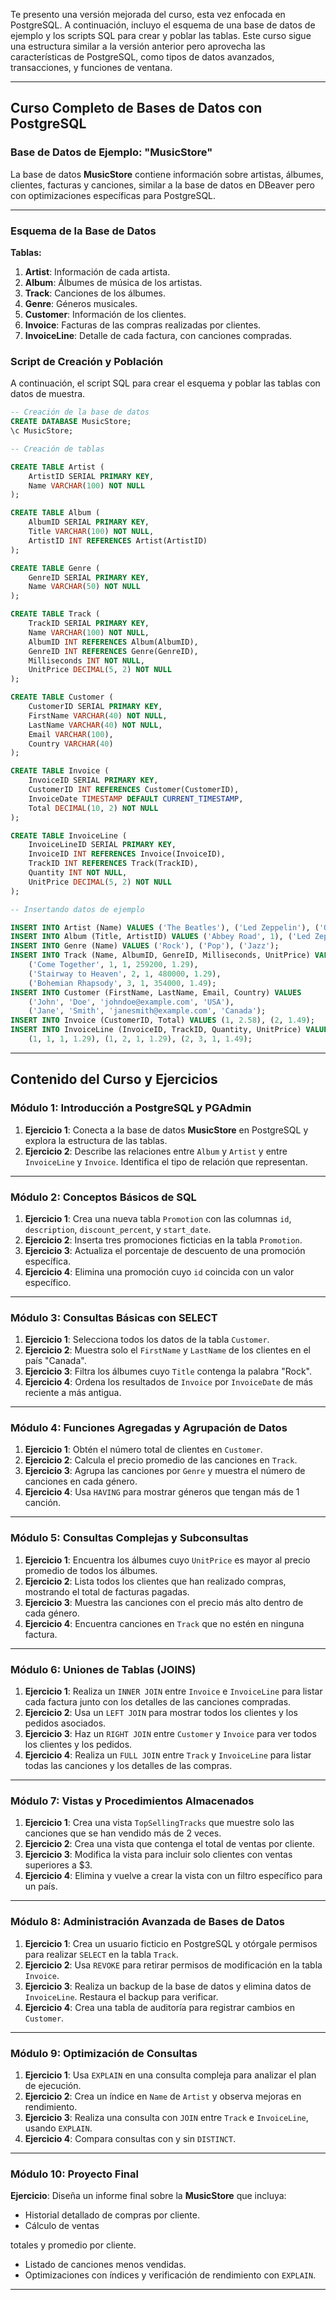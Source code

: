 Te presento una versión mejorada del curso, esta vez enfocada en PostgreSQL. A continuación, incluyo el esquema de una base de datos de ejemplo y los scripts SQL para crear y poblar las tablas. Este curso sigue una estructura similar a la versión anterior pero aprovecha las características de PostgreSQL, como tipos de datos avanzados, transacciones, y funciones de ventana.

---

## **Curso Completo de Bases de Datos con PostgreSQL**

### Base de Datos de Ejemplo: "MusicStore"

La base de datos **MusicStore** contiene información sobre artistas, álbumes, clientes, facturas y canciones, similar a la base de datos en DBeaver pero con optimizaciones específicas para PostgreSQL.

---

### Esquema de la Base de Datos

**Tablas:**
1. **Artist**: Información de cada artista.
2. **Album**: Álbumes de música de los artistas.
3. **Track**: Canciones de los álbumes.
4. **Genre**: Géneros musicales.
5. **Customer**: Información de los clientes.
6. **Invoice**: Facturas de las compras realizadas por clientes.
7. **InvoiceLine**: Detalle de cada factura, con canciones compradas.

### Script de Creación y Población

A continuación, el script SQL para crear el esquema y poblar las tablas con datos de muestra.

```sql
-- Creación de la base de datos
CREATE DATABASE MusicStore;
\c MusicStore;

-- Creación de tablas

CREATE TABLE Artist (
    ArtistID SERIAL PRIMARY KEY,
    Name VARCHAR(100) NOT NULL
);

CREATE TABLE Album (
    AlbumID SERIAL PRIMARY KEY,
    Title VARCHAR(100) NOT NULL,
    ArtistID INT REFERENCES Artist(ArtistID)
);

CREATE TABLE Genre (
    GenreID SERIAL PRIMARY KEY,
    Name VARCHAR(50) NOT NULL
);

CREATE TABLE Track (
    TrackID SERIAL PRIMARY KEY,
    Name VARCHAR(100) NOT NULL,
    AlbumID INT REFERENCES Album(AlbumID),
    GenreID INT REFERENCES Genre(GenreID),
    Milliseconds INT NOT NULL,
    UnitPrice DECIMAL(5, 2) NOT NULL
);

CREATE TABLE Customer (
    CustomerID SERIAL PRIMARY KEY,
    FirstName VARCHAR(40) NOT NULL,
    LastName VARCHAR(40) NOT NULL,
    Email VARCHAR(100),
    Country VARCHAR(40)
);

CREATE TABLE Invoice (
    InvoiceID SERIAL PRIMARY KEY,
    CustomerID INT REFERENCES Customer(CustomerID),
    InvoiceDate TIMESTAMP DEFAULT CURRENT_TIMESTAMP,
    Total DECIMAL(10, 2) NOT NULL
);

CREATE TABLE InvoiceLine (
    InvoiceLineID SERIAL PRIMARY KEY,
    InvoiceID INT REFERENCES Invoice(InvoiceID),
    TrackID INT REFERENCES Track(TrackID),
    Quantity INT NOT NULL,
    UnitPrice DECIMAL(5, 2) NOT NULL
);

-- Insertando datos de ejemplo

INSERT INTO Artist (Name) VALUES ('The Beatles'), ('Led Zeppelin'), ('Queen');
INSERT INTO Album (Title, ArtistID) VALUES ('Abbey Road', 1), ('Led Zeppelin IV', 2), ('A Night at the Opera', 3);
INSERT INTO Genre (Name) VALUES ('Rock'), ('Pop'), ('Jazz');
INSERT INTO Track (Name, AlbumID, GenreID, Milliseconds, UnitPrice) VALUES
    ('Come Together', 1, 1, 259200, 1.29),
    ('Stairway to Heaven', 2, 1, 480000, 1.29),
    ('Bohemian Rhapsody', 3, 1, 354000, 1.49);
INSERT INTO Customer (FirstName, LastName, Email, Country) VALUES 
    ('John', 'Doe', 'johndoe@example.com', 'USA'),
    ('Jane', 'Smith', 'janesmith@example.com', 'Canada');
INSERT INTO Invoice (CustomerID, Total) VALUES (1, 2.58), (2, 1.49);
INSERT INTO InvoiceLine (InvoiceID, TrackID, Quantity, UnitPrice) VALUES 
    (1, 1, 1, 1.29), (1, 2, 1, 1.29), (2, 3, 1, 1.49);
```

---

## Contenido del Curso y Ejercicios

### **Módulo 1: Introducción a PostgreSQL y PGAdmin**

1. **Ejercicio 1**: Conecta a la base de datos **MusicStore** en PostgreSQL y explora la estructura de las tablas.
2. **Ejercicio 2**: Describe las relaciones entre `Album` y `Artist` y entre `InvoiceLine` y `Invoice`. Identifica el tipo de relación que representan.

---

### **Módulo 2: Conceptos Básicos de SQL**

1. **Ejercicio 1**: Crea una nueva tabla `Promotion` con las columnas `id`, `description`, `discount_percent`, y `start_date`.
2. **Ejercicio 2**: Inserta tres promociones ficticias en la tabla `Promotion`.
3. **Ejercicio 3**: Actualiza el porcentaje de descuento de una promoción específica.
4. **Ejercicio 4**: Elimina una promoción cuyo `id` coincida con un valor específico.

---

### **Módulo 3: Consultas Básicas con SELECT**

1. **Ejercicio 1**: Selecciona todos los datos de la tabla `Customer`.
2. **Ejercicio 2**: Muestra solo el `FirstName` y `LastName` de los clientes en el país "Canada".
3. **Ejercicio 3**: Filtra los álbumes cuyo `Title` contenga la palabra "Rock".
4. **Ejercicio 4**: Ordena los resultados de `Invoice` por `InvoiceDate` de más reciente a más antigua.

---

### **Módulo 4: Funciones Agregadas y Agrupación de Datos**

1. **Ejercicio 1**: Obtén el número total de clientes en `Customer`.
2. **Ejercicio 2**: Calcula el precio promedio de las canciones en `Track`.
3. **Ejercicio 3**: Agrupa las canciones por `Genre` y muestra el número de canciones en cada género.
4. **Ejercicio 4**: Usa `HAVING` para mostrar géneros que tengan más de 1 canción.

---

### **Módulo 5: Consultas Complejas y Subconsultas**

1. **Ejercicio 1**: Encuentra los álbumes cuyo `UnitPrice` es mayor al precio promedio de todos los álbumes.
2. **Ejercicio 2**: Lista todos los clientes que han realizado compras, mostrando el total de facturas pagadas.
3. **Ejercicio 3**: Muestra las canciones con el precio más alto dentro de cada género.
4. **Ejercicio 4**: Encuentra canciones en `Track` que no estén en ninguna factura.

---

### **Módulo 6: Uniones de Tablas (JOINS)**

1. **Ejercicio 1**: Realiza un `INNER JOIN` entre `Invoice` e `InvoiceLine` para listar cada factura junto con los detalles de las canciones compradas.
2. **Ejercicio 2**: Usa un `LEFT JOIN` para mostrar todos los clientes y los pedidos asociados.
3. **Ejercicio 3**: Haz un `RIGHT JOIN` entre `Customer` y `Invoice` para ver todos los clientes y los pedidos.
4. **Ejercicio 4**: Realiza un `FULL JOIN` entre `Track` y `InvoiceLine` para listar todas las canciones y los detalles de las compras.

---

### **Módulo 7: Vistas y Procedimientos Almacenados**

1. **Ejercicio 1**: Crea una vista `TopSellingTracks` que muestre solo las canciones que se han vendido más de 2 veces.
2. **Ejercicio 2**: Crea una vista que contenga el total de ventas por cliente.
3. **Ejercicio 3**: Modifica la vista para incluir solo clientes con ventas superiores a $3.
4. **Ejercicio 4**: Elimina y vuelve a crear la vista con un filtro específico para un país.

---

### **Módulo 8: Administración Avanzada de Bases de Datos**

1. **Ejercicio 1**: Crea un usuario ficticio en PostgreSQL y otórgale permisos para realizar `SELECT` en la tabla `Track`.
2. **Ejercicio 2**: Usa `REVOKE` para retirar permisos de modificación en la tabla `Invoice`.
3. **Ejercicio 3**: Realiza un backup de la base de datos y elimina datos de `InvoiceLine`. Restaura el backup para verificar.
4. **Ejercicio 4**: Crea una tabla de auditoría para registrar cambios en `Customer`.

---

### **Módulo 9: Optimización de Consultas**

1. **Ejercicio 1**: Usa `EXPLAIN` en una consulta compleja para analizar el plan de ejecución.
2. **Ejercicio 2**: Crea un índice en `Name` de `Artist` y observa mejoras en rendimiento.
3. **Ejercicio 3**: Realiza una consulta con `JOIN` entre `Track` e `InvoiceLine`, usando `EXPLAIN`.
4. **Ejercicio 4**: Compara consultas con y sin `DISTINCT`.

---

### **Módulo 10: Proyecto Final**

**Ejercicio**: Diseña un informe final sobre la **MusicStore** que incluya:
   - Historial detallado de compras por cliente.
   - Cálculo de ventas

 totales y promedio por cliente.
   - Listado de canciones menos vendidas.
   - Optimizaciones con índices y verificación de rendimiento con `EXPLAIN`.

---
